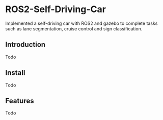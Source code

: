 # ROS2-Self-Driving-Car
Implemented a self-driving car with ROS2 and gazebo to complete tasks such as lane segmentation, cruise control and sign classification.

## Introduction

Todo
## Install

Todo

## Features

Todo